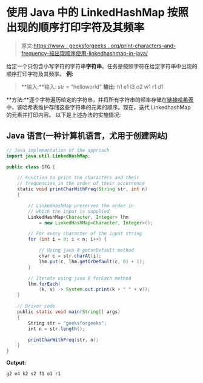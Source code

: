 # 使用 Java 中的 LinkedHashMap 按照出现的顺序打印字符及其频率

> 原文:[https://www . geeksforgeeks . org/print-characters-and-frequency-按出现顺序使用-linkedhashmap-in-java/](https://www.geeksforgeeks.org/print-characters-and-their-frequencies-in-order-of-occurrence-using-a-linkedhashmap-in-java/)

给定一个只包含小写字符的字符串**字符串**。任务是按照字符在给定字符串中出现的顺序打印字符及其频率。
**例:**

> **输入:**输入: str = "helloworld"
> **输出:** h1 e1 l3 o2 w1 r1 d1

**方法:**逐个字符遍历给定的字符串，并将所有字符串的频率存储在[链接哈希表](https://www.geeksforgeeks.org/linkedhashmap-class-java-examples/)中，该哈希表维护存储这些字符串的元素的顺序。现在，迭代 LinkedhashMap 的元素并打印内容。
以下是上述办法的实施情况:

## Java 语言(一种计算机语言，尤用于创建网站)

```java
// Java implementation of the approach
import java.util.LinkedHashMap;

public class GFG {

    // Function to print the characters and their
    // frequencies in the order of their occurrence
    static void printCharWithFreq(String str, int n)
    {

        // LinkedHashMap preserves the order in
        // which the input is supplied
        LinkedHashMap<Character, Integer> lhm
            = new LinkedHashMap<Character, Integer>();

        // For every character of the input string
        for (int i = 0; i < n; i++) {

            // Using java 8 getorDefault method
            char c = str.charAt(i);
            lhm.put(c, lhm.getOrDefault(c, 0) + 1);
        }

        // Iterate using java 8 forEach method
        lhm.forEach(
            (k, v) -> System.out.print(k + " " + v));
    }

    // Driver code
    public static void main(String[] args)
    {
        String str = "geeksforgeeks";
        int n = str.length();

        printCharWithFreq(str, n);
    }
}
```

**Output:** 

```java
g2 e4 k2 s2 f1 o1 r1
```